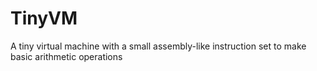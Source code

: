 # TinyVM
A tiny virtual machine with a small assembly-like instruction set to make basic arithmetic operations
